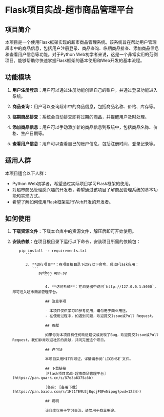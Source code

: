 # Flask项目实战-超市商品管理平台

## 项目简介

本项目是一个使用Flask框架实现的超市商品管理系统。该系统旨在帮助用户管理超市中的商品信息，包括用户注册登录、商品查询、临期商品排查、添加商品信息和查看用户信息等功能。对于Python Web初学者来说，这是一个非常实用的范例项目，能够帮助你快速掌握Flask框架的基本使用和Web开发的基本流程。

## 功能模块

1. **用户注册登录**：用户可以通过注册功能创建自己的账户，并通过登录功能进入系统。

2. **商品查询**：用户可以查询超市中的商品信息，包括商品名称、价格、库存等。

3. **临期商品排查**：系统会自动排查即将过期的商品，并提醒用户及时处理。

4. **添加商品信息**：用户可以手动添加新的商品信息到系统中，包括商品名称、价格、生产日期等。

5. **查看用户信息**：用户可以查看自己的账户信息，包括注册时间、登录记录等。

## 适用人群

本项目适合以下人群：

- Python Web初学者，希望通过实际项目学习Flask框架的使用。
- 对超市商品管理感兴趣的开发者，希望通过该项目了解商品管理系统的基本功能和实现方式。
- 希望了解如何使用Flask框架进行Web开发的开发者。

## 如何使用

1. **下载资源文件**：下载本仓库中的资源文件，解压后即可开始使用。

2. **安装依赖**：在项目根目录下运行以下命令，安装项目所需的依赖包：
   ```
      pip install -r requirements.txt
         ```

         3. **运行项目**：在项目根目录下运行以下命令，启动Flask应用：
            ```
               python app.py
                  ```

                  4. **访问系统**：在浏览器中访问`http://127.0.0.1:5000`，即可进入超市商品管理平台。

                  ## 注意事项

                  - 本项目仅供学习和参考使用，请勿用于商业用途。
                  - 在使用过程中，如遇到问题，欢迎提交Issue或Pull Request。

                  ## 贡献

                  如果你对本项目有任何改进建议或发现了Bug，欢迎提交Issue或Pull Request。我们非常欢迎社区的贡献，共同完善这个项目。

                  ## 许可证

                  本项目采用MIT许可证，详情请参阅`LICENSE`文件。

                  ## 下载链接
                  [Flask项目实战-超市商品管理平台](https://pan.quark.cn/s/87e3a6375a6b) 

                  (备用: [备用下载](https://pan.baidu.com/s/1Ht1TE9U3jBqqjFQFeNipog?pwd=1234))

                  ## 说明

                  该仓库仅用于学习交流，请勿用于商业用途。
